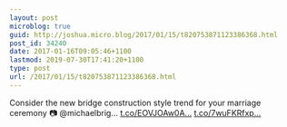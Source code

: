 ```yaml
---
layout: post
microblog: true
guid: http://joshua.micro.blog/2017/01/15/t820753871123386368.html
post_id: 34240
date: 2017-01-16T09:05:46+1100
lastmod: 2019-07-30T17:41:20+1100
type: post
url: /2017/01/15/t820753871123386368.html
---
```

Consider the new bridge construction style trend for your marriage ceremony 📷 @michaelbrig… [t.co/EOVJOAw0A...](https://t.co/EOVJOAw0AS) [t.co/7wuFKRfxp...](https://t.co/7wuFKRfxp4)
